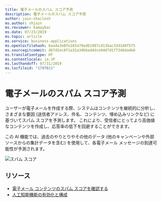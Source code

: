 ```yaml
---
title: 電子メールのスパム スコア予測
description: 電子メールのスパム スコア予測
author: jain-shailesh
ms.author: shjain
ms.reviewer: kamaybac
ms.date: 07/23/2019
ms.topic: article
ms.service: business-applications
ms.openlocfilehash: 6aa4a3e8fe183a79ed61987cd13bac33d140f5f5
ms.sourcegitcommit: d67d2ec8f1a32a34bbad4dce94d7d1f7346da4b6
ms.translationtype: HT
ms.contentlocale: ja-JP
ms.lasthandoff: 07/31/2019
ms.locfileid: "1797011"
---
```

# <a name="spam-score-prediction-for-emails"></a>電子メールのスパム スコア予測

ユーザーが電子メールを作成する際、システムはコンテンツを継続的に分析し、さまざまな要因 (送信者アドレス、件名、コンテンツ、埋め込みリンクなど) に基づいてスパム スコアを予測します。 これにより、受信者にとってより高価値なコンテンツを作成し、応答率の低下を回避することができます。

この AI 機能では、過去のやりとりやその他のデータ (他のキャンペーンや外部ソースからの集計データを含む) を使用して、各電子メール メッセージの到達可能性が予測されます。

![スパム スコア](media/spamscore.png "スパム スコア")

## <a name="resources"></a>リソース

- [電子メール コンテンツのスパム スコアを確認する](https://docs.microsoft.com/dynamics365/customer-engagement/marketing/spam-score)
- [人工知能機能の有効化と構成](https://docs.microsoft.com/dynamics365/customer-engagement/marketing/admin-machine-learning)